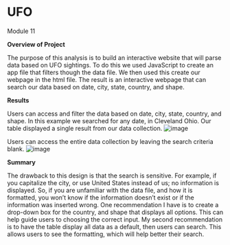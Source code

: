 # UFO
Module 11

**Overview of Project**

The purpose of this analysis is to build an interactive website that will parse data based on UFO sightings. To do this we used JavaScript to create an app file that filters though the data file. We then used this create our webpage in the html file. The result is an interactive webpage that can search our data based on date, city, state, country, and shape. 

**Results**

Users can access and filter the data based on date, city, state, country, and shape. 
In this example we searched for any date, in Cleveland Ohio. Our table displayed a single result from our data collection. 
![image](https://user-images.githubusercontent.com/96017493/159026399-55749500-9d21-4160-ad73-b465e3ea6d18.png)

 

Users can access the entire data collection by leaving the search criteria blank.
![image](https://user-images.githubusercontent.com/96017493/159026484-50491416-2869-4ad9-a4d6-55eaaf1f14fb.png)

 
	 

	
**Summary**

The drawback to this design is that the search is sensitive. For example, if you capitalize the city, or use United States instead of us; no information is displayed. So, if you are unfamiliar with the data file, and how it is formatted, you won’t know if the information doesn’t exist or if the information was inserted wrong. One recommendation I have is to create a drop-down box for the country, and shape that displays all options. This can help guide users to choosing the correct input. My second recommendation is to have the table display all data as a default, then users can search. This allows users to see the formatting, which will help better their search. 

